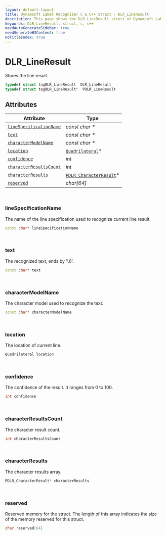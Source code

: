 ```yaml
---
layout: default-layout
title: Dynamsoft Label Recognizer C & C++ Struct - DLR_LineResult
description: This page shows the DLR_LineResult struct of Dynamsoft Label Recognizer for C & C++ Language.
keywords: DLR_LineResult, struct, c, c++
needAutoGenerateSidebar: true
needGenerateH3Content: true
noTitleIndex: true
---
```



# DLR_LineResult
Stores the line result.

```cpp
typedef struct tagDLR_LineResult  DLR_LineResult
typedef struct tagDLR_LineResult*  PDLR_LineResult
```  

  

## Attributes
  
| Attribute | Type |
|---------- | ---- |
| [`lineSpecificationName`](#linespecificationname) | *const char \** |
| [`text`](#text) | *const char \** |
| [`characterModelName`](#charactermodelname) | *const char \** |
| [`location`](#location) | [`Quadrilateral`](quadrilateral.md)\* |
| [`confidence`](#confidence) | *int* |
| [`characterResultsCount`](#characterresultscount) | *int* |
| [`characterResults`](#characterresults) | [`PDLR_CharacterResult`](dlr-character-result.md)\* |
| [`reserved`](#reserved) | *char\[64\]* |


&nbsp;

### lineSpecificationName
The name of the line specification used to recognize current line result.
```cpp
const char* lineSpecificationName
```

&nbsp;

### text
The recognized text, ends by '\0'.
```cpp
const char* text
```

&nbsp;

### characterModelName
The character model used to recognize the text.
```cpp
const char* characterModelName
```

&nbsp;

### location
The location of current line.
```cpp
Quadrilateral location
```


&nbsp;

### confidence
The confidence of the result. It ranges from 0 to 100.
```cpp
int confidence
```


&nbsp;

### characterResultsCount
The character result count.
```cpp
int characterResultsCount
```

&nbsp;

### characterResults
The character results array.
```cpp
PDLR_CharacterResult* characterResults
```

&nbsp;

### reserved
Reserved memory for the struct. The length of this array indicates the size of the memory reserved for this struct.
```cpp
char reserved[64]
```
